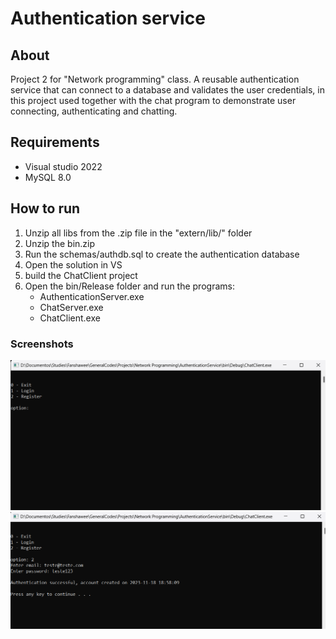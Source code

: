# Authentication service

## About

Project 2 for "Network programming" class. A reusable authentication service that can connect to a database and validates the user credentials, in this project used together with the chat program to demonstrate user connecting, authenticating and chatting.

## Requirements

- Visual studio 2022
- MySQL 8.0

## How to run

1. Unzip all libs from the .zip file in the "extern/lib/" folder
2. Unzip the bin.zip
3. Run the schemas/authdb.sql to create the authentication database
4. Open the solution in VS
5. build the ChatClient project
6. Open the bin/Release folder and run the programs:
    - AuthenticationServer.exe
    - ChatServer.exe
    - ChatClient.exe

### Screenshots

![Login screen](docs/loginpage.png)
![Created screen](docs/createdpage.png)
